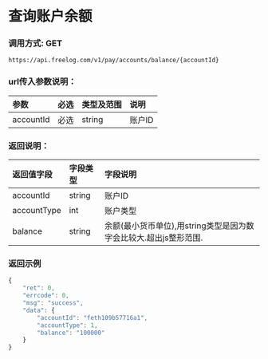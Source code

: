 # 查询账户余额


### 调用方式: GET

```
https://api.freelog.com/v1/pay/accounts/balance/{accountId}
```

### url传入参数说明：

| 参数 | 必选 | 类型及范围 | 说明 |
| :--- | :--- | :--- | :--- |
|accountId|必选|string|账户ID

### 返回说明：
| 返回值字段 | 字段类型 | 字段说明 |
| :--- | :--- | :--- |
|  accountId | string | 账户ID |
|  accountType | int | 账户类型 |
|  balance | string | 余额(最小货币单位),用string类型是因为数字会比较大.超出js整形范围. |

### 返回示例
```js
{
    "ret": 0,
    "errcode": 0,
    "msg": "success",
    "data": {
        "accountId": "feth109b57716a1",
        "accountType": 1,
        "balance": "100000"
    }
}
```